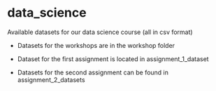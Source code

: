 # data_science
Available datasets for our data science course (all in csv format)

- Datasets for the workshops are in the workshop folder

- Dataset for the first assignment is located in assignment_1_dataset

- Datasets for the second assignment can be found in assignment_2_datasets
